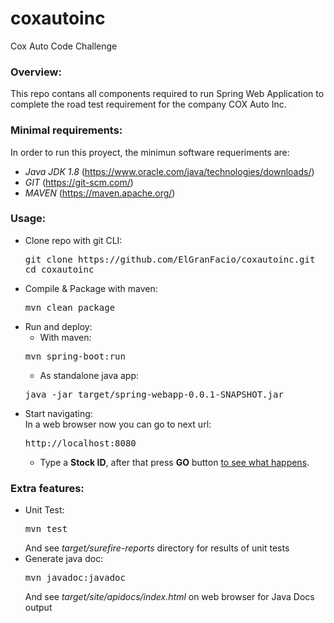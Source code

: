 # coxautoinc
Cox Auto Code Challenge

### Overview:
This repo contans all components required to run Spring Web Application to complete the road test requirement for the company COX Auto Inc.

### Minimal requirements:
In order to run this proyect, the minimun software requeriments are:
  - _Java JDK 1.8_ (https://www.oracle.com/java/technologies/downloads/)
  - _GIT_ (https://git-scm.com/)
  - _MAVEN_ (https://maven.apache.org/)

### Usage:
- Clone repo with git CLI:
  <pre>git clone https://github.com/ElGranFacio/coxautoinc.git
  cd coxautoinc</pre>
- Compile & Package with maven:
  <pre>mvn clean package</pre>
- Run and deploy:
  - With maven:
  <pre>mvn spring-boot:run</pre>
  - As standalone java app:
  <pre>java -jar target/spring-webapp-0.0.1-SNAPSHOT.jar</pre>
- Start navigating:</br>
  In a web browser now you can go to next url:
  <pre>http://localhost:8080</pre>
  - Type a <strong>Stock ID</strong>, after that press <strong>GO</strong> button <u>to see what happens</u>.

### Extra features:
- Unit Test:
  <pre>mvn test</pre>
  And see <i>target/surefire-reports</i> directory for results of unit tests
- Generate java doc:
  <pre>mvn javadoc:javadoc</pre>
  And see <i>target/site/apidocs/index.html</i> on web browser for Java Docs output
